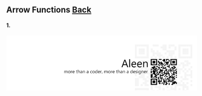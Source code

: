 ## Arrow Functions [**Back**](./../README.md)

#### 1. 

<a href="http://aleen42.github.io/" target="_blank" ><img src="./../pic/tail.gif"></a>